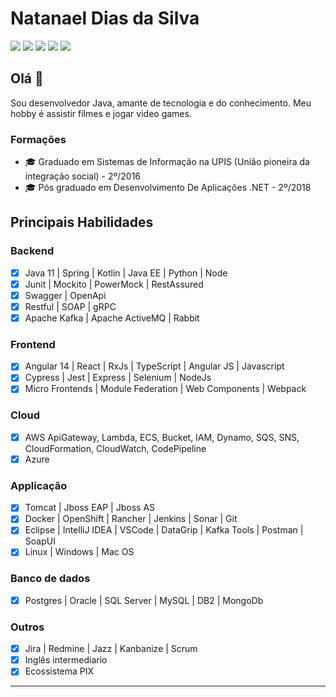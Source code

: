 # Natanael Dias da Silva

<!--[![Github Badge](https://img.shields.io/badge/-Github-000?style=flat-square&logo=Github&logoColor=white&link=https://github.com/Natanzx)](https://github.com/Natanzx)-->
<!--[![Linkedin Badge](https://img.shields.io/badge/-LinkedIn-blue?style=flat-square&logo=Linkedin&logoColor=white&link=https://www.linkedin.com/in/natanael-dias-9b7b71b5/)](https://www.linkedin.com/in/natanael-dias-9b7b71b5/)-->

<p>
  <img src="https://img.shields.io/badge/Java-informational?style=flat&logo=openjdk&logoColor=red&color=05122A" />
  <img src="https://img.shields.io/badge/Angular-informational?style=flat&logo=angular&color=05122A" />
  <img src="https://img.shields.io/badge/Amazon&nbsp;AWS-informational?style=flat&logo=Amazon&color=05122A" />
  <img src="https://img.shields.io/badge/Kubernetes-informational?style=flat&logo=kubernetes&color=05122A" />
  <img src="https://img.shields.io/badge/Docker-informational?style=flat&logo=docker&color=05122A" />
</p>

## Olá 👋

Sou desenvolvedor Java, amante de tecnologia e do conhecimento.
Meu hobby é assistir filmes e jogar video games.

### Formações
- 🎓 Graduado em Sistemas de Informação na UPIS (União pioneira da integração social) - 2º/2016
- 🎓 Pós graduado em Desenvolvimento De Aplicações .NET - 2º/2018

## Principais Habilidades

### Backend
- [x] Java 11 | Spring | Kotlin | Java EE | Python | Node
- [x] Junit | Mockito | PowerMock | RestAssured
- [x] Swagger | OpenApi
- [x] Restful | SOAP | gRPC
- [x] Apache Kafka | Apache ActiveMQ | Rabbit
### Frontend
- [x] Angular 14 | React | RxJs | TypeScript | Angular JS | Javascript
- [x] Cypress | Jest | Express | Selenium | NodeJs
- [x] Micro Frontends | Module Federation | Web Components | Webpack
### Cloud
- [x] AWS ApiGateway, Lambda, ECS, Bucket, IAM, Dynamo, SQS, SNS, CloudFormation, CloudWatch, CodePipeline
- [x] Azure
### Applicação
- [x] Tomcat | Jboss EAP | Jboss AS
- [x] Docker | OpenShift | Rancher | Jenkins | Sonar | Git
- [x] Eclipse | IntelliJ IDEA | VSCode | DataGrip | Kafka Tools | Postman | SoapUI
- [x] Linux | Windows | Mac OS 
### Banco de dados
- [x] Postgres | Oracle | SQL Server | MySQL | DB2 | MongoDb
### Outros
- [x] Jira | Redmine | Jazz | Kanbanize | Scrum
- [x] Inglês intermediario
- [x] Ecossistema PIX

---

<!--
**Natanzx/Natanzx** is a ✨ _special_ ✨ repository because its `README.md` (this file) appears on your GitHub profile.

Here are some ideas to get you started:

- 🔭 I’m currently working on ...
- 🌱 I’m currently learning ...
- 👯 I’m looking to collaborate on ...
- 🤔 I’m looking for help with ...
- 💬 Ask me about ...
- 📫 How to reach me: ...
- 😄 Pronouns: ...
- ⚡ Fun fact: ...
-->
